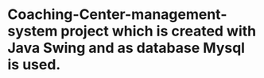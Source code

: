 # Coaching-Center-management-system project which is created with Java Swing and as database Mysql is used.
